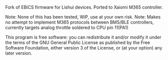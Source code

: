 Fork of EBiCS firmware for Lishui devices. Ported to Xaiomi M365 controller. 

Note:  None of this has been tested, WiP, use at your own risk. 
Note:  Makes no attempt to implement M365 protocols between BMS/BLE controllers, currently targets analog throttle soldered to CPU pin 11(PA1)


This program is free software: you can redistribute it and/or modify
it under the terms of the GNU General Public License as published by
the Free Software Foundation, either version 3 of the License, or
(at your option) any later version.
